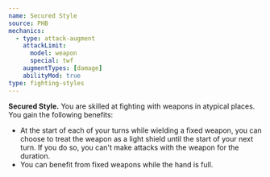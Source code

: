```yaml
---
name: Secured Style
source: PHB
mechanics:
  - type: attack-augment
    attackLimit:
      model: weapon
      special: twf
    augmentTypes: [damage]
    abilityMod: true
type: fighting-styles
---
```

__Secured Style.__ You are skilled at fighting with weapons in atypical places. You gain the following benefits:
- At the start of each of your turns while wielding a fixed weapon, you can choose to treat the weapon as a light shield until the start of your next turn. If you do so, you can't make attacks with the weapon for the duration.
- You can benefit from fixed weapons while the hand is full.
